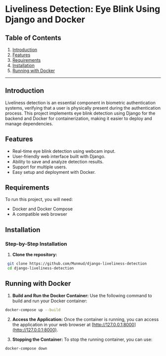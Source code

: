 # Liveliness Detection: Eye Blink Using Django and Docker

## Table of Contents

1. [Introduction](#introduction)
2. [Features](#features)
3. [Requirements](#requirements)
4. [Installation](#installation)
5. [Running with Docker](#running-with-docker)

---

## Introduction

Liveliness detection is an essential component in biometric authentication systems, verifying that a user is physically present during the authentication process. This project implements eye blink detection using Django for the backend and Docker for containerization, making it easier to deploy and manage dependencies.

## Features

- Real-time eye blink detection using webcam input.
- User-friendly web interface built with Django.
- Ability to save and analyze detection results.
- Support for multiple users.
- Easy setup and deployment with Docker.

## Requirements

To run this project, you will need:

- Docker and Docker Compose
- A compatible web browser

## Installation

### Step-by-Step Installation

1. **Clone the repository:**
```bash
 git clone https://github.com/Munmud/django-liveliness-detection
 cd django-liveliness-detection
```

## Running with Docker

1. **Build and Run the Docker Container:**
Use the following command to build and run your Docker container:
```bash
docker-compose up --build
```

2. **Access the Application:**
Once the container is running, you can access the application in your web browser at [http://127.0.0.1:8000](http://127.0.0.1:8000).

3. **Stopping the Container:**
To stop the running container, you can use:
```bash
docker-compose down
```

